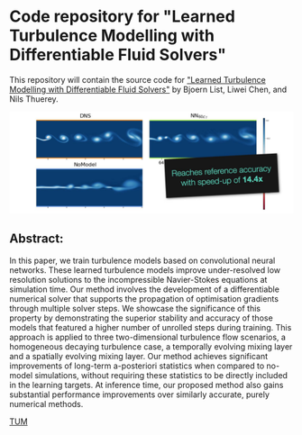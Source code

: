# Code repository for "Learned Turbulence Modelling with Differentiable Fluid Solvers"

This repository will contain the source code for 
["Learned Turbulence Modelling with Differentiable Fluid Solvers"](http://arxiv.org/abs/2202.06988) by Bjoern List, Liwei Chen, and Nils Thuerey.

![Teaser-image](resources/learned-piso1-teaser.jpeg)

## Abstract:

In this paper, we train turbulence models based on convolutional neural networks. These learned turbulence models improve under-resolved low resolution solutions to the incompressible Navier-Stokes equations at simulation time. Our method involves the development of a differentiable numerical solver that supports the propagation of optimisation gradients through multiple solver steps. We showcase the significance of this property by demonstrating the superior stability and accuracy of those models that featured a higher number of unrolled steps during training. This approach is applied to three two-dimensional turbulence flow scenarios, a homogeneous decaying turbulence case, a temporally evolving mixing layer and a spatially evolving mixing layer. Our method achieves significant improvements of long-term a-posteriori statistics when compared to no-model simulations, without requiring these statistics to be directly included in the learning targets. At inference time, our proposed method also gains substantial performance improvements over similarly accurate, purely numerical methods.

[TUM](https://ge.in.tum.de/)
